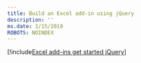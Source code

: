 ```yaml
---
title: Build an Excel add-in using jQuery
description: ''
ms.date: 1/15/2019
ROBOTS: NOINDEX
---
```


[!include[Excel add-ins get started jQuery](../includes/file-get-started-excel-jquery.md)]
